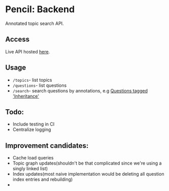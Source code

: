 # Pencil: Backend
Annotated topic search API.

## Access
Live API hosted [here](https://lk-pencil-backend.herokuapp.com).

## Usage
- `/topics`- list topics
- `/questions`- list questions
- `/search`- search questions by annotations, e.g [Questions tagged 'Inheritance'](https://lk-pencil-backend.herokuapp.com/search?q=Inheritance)

## Todo:
- Include testing in CI
- Centralize logging

## Improvement candidates:
- Cache load queries
- Topic graph updates(shouldn't be that complicated since we're using a singly linked list)
- Index updates(most naive implementation would be deleting all question index entries and rebuilding)
- 
